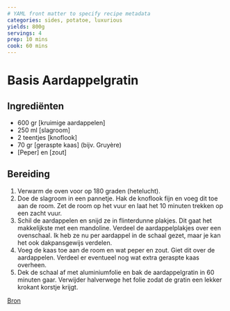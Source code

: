 ```yaml
---
# YAML front matter to specify recipe metadata
categories: sides, potatoe, luxurious
yields: 800g
servings: 4
prep: 10 mins
cook: 60 mins
---
```


# Basis Aardappelgratin

## Ingrediënten

- 600 gr [kruimige aardappelen]
- 250 ml [slagroom]
- 2 teentjes [knoflook]
- 70 gr [geraspte kaas] (bijv. Gruyère)
- [Peper] en [zout]

## Bereiding

1. Verwarm de oven voor op 180 graden (hetelucht).
2. Doe de slagroom in een pannetje. Hak de knoflook fijn en voeg dit toe aan de room. Zet de room op het vuur en laat het 10 minuten trekken op een zacht vuur.
3. Schil de aardappelen en snijd ze in flinterdunne plakjes. Dit gaat het makkelijkste met een mandoline. Verdeel de aardappelplakjes over een ovenschaal. Ik heb ze nu per aardappel in de schaal gezet, maar je kan het ook dakpansgewijs verdelen.
4. Voeg de kaas toe aan de room en wat peper en zout. Giet dit over de aardappelen. Verdeel er eventueel nog wat extra geraspte kaas overheen.
5. Dek de schaal af met aluminiumfolie en bak de aardappelgratin in 60 minuten gaar. Verwijder halverwege het folie zodat de gratin een lekker krokant korstje krijgt.

[Bron](https://uitpaulineskeuken.nl/recept/aardappelgratin-maken)
